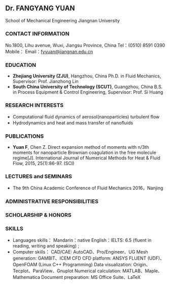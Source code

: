 ## Dr. FANGYANG YUAN
School of Mechanical Engineering
Jiangnan University
    
### CONTACT INFORMATION
No.1800, Lihu avenue, Wuxi, Jiangsu Province, China
Tel：(0510) 8591 0390
Mobile：
Email：fyyuan@jiangnan.edu.cn

### EDUCATION
- **Zhejiang University (ZJU)**, Hangzhou, China
Ph.D. in Fluid Mechanics, Supervisor: Prof. Jianzhong Lin
- **South China University of Technology (SCUT)**, Guangzhou, China
B.S. in Process Equipment & Control Engineering, Supervisor: Prof. Si Huang

### RESEARCH INTERESTS
- Computational ﬂuid dynamics of aerosol(nanoparticles) turbulent ﬂow
- Hydrodynamics and heat and mass transfer of nanoﬂuids

### PUBLICATIONS
- **Yuan F**, Chen Z. Direct expansion method of moments with n/3th moments for nanoparticle Brownian coagulation in the free molecule regime[J]. International Journal of Numerical Methods for Heat & Fluid Flow, 2015, 25(1):86-97. (SCI)


### LECTURES and SEMINARS
- The 9th China Academic Conference of Fluid Mechanics 2016，Nanjing

### ADMINISTRATIVE RESPONSIBILITIES


### SCHOLARSHIP & HONORS


### SKILLS
-	Languages skills：			Mandarin：native 
English：IELTS: 6.5 (fluent in reading, writing and speaking) ; 
-	Computer skills：
CAD/CAE:				AutoCAD、Pro/Engineer、UG
Mesh generation: 			GAMBIT、ICEM CFD
CFD platform: 			ANSYS FLUENT (UDF)、OpenFOAM (Linux C++ Programming)
Data visualization:		Origin、Tecplot、ParaView、Gnuplot 
Numerical calculation: 	MATLAB、Maple、Mathematica
	Document preparation:	MS Office Suite、LaTeX

